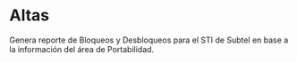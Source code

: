 # Altas

Genera reporte de Bloqueos y Desbloqueos para el STI de Subtel en base a la información del área de Portabilidad.

